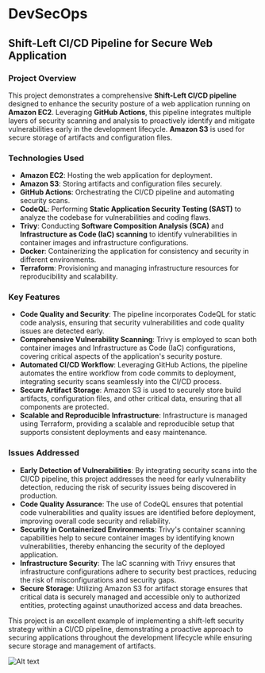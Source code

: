 # DevSecOps
Shift-Left CI/CD Pipeline for Secure Web Application
----------------------------------------------------

### Project Overview

This project demonstrates a comprehensive **Shift-Left CI/CD pipeline** designed to enhance the security posture of a web application running on **Amazon EC2**. Leveraging **GitHub Actions**, this pipeline integrates multiple layers of security scanning and analysis to proactively identify and mitigate vulnerabilities early in the development lifecycle. **Amazon S3** is used for secure storage of artifacts and configuration files.

### Technologies Used

-   **Amazon EC2**: Hosting the web application for deployment.
-   **Amazon S3**: Storing artifacts and configuration files securely.
-   **GitHub Actions**: Orchestrating the CI/CD pipeline and automating security scans.
-   **CodeQL**: Performing **Static Application Security Testing (SAST)** to analyze the codebase for vulnerabilities and coding flaws.
-   **Trivy**: Conducting **Software Composition Analysis (SCA)** and **Infrastructure as Code (IaC) scanning** to identify vulnerabilities in container images and infrastructure configurations.
-   **Docker**: Containerizing the application for consistency and security in different environments.
-   **Terraform**: Provisioning and managing infrastructure resources for reproducibility and scalability.

### Key Features

-   **Code Quality and Security**: The pipeline incorporates CodeQL for static code analysis, ensuring that security vulnerabilities and code quality issues are detected early.
-   **Comprehensive Vulnerability Scanning**: Trivy is employed to scan both container images and Infrastructure as Code (IaC) configurations, covering critical aspects of the application's security posture.
-   **Automated CI/CD Workflow**: Leveraging GitHub Actions, the pipeline automates the entire workflow from code commits to deployment, integrating security scans seamlessly into the CI/CD process.
-   **Secure Artifact Storage**: Amazon S3 is used to securely store build artifacts, configuration files, and other critical data, ensuring that all components are protected.
-   **Scalable and Reproducible Infrastructure**: Infrastructure is managed using Terraform, providing a scalable and reproducible setup that supports consistent deployments and easy maintenance.

### Issues Addressed

-   **Early Detection of Vulnerabilities**: By integrating security scans into the CI/CD pipeline, this project addresses the need for early vulnerability detection, reducing the risk of security issues being discovered in production.
-   **Code Quality Assurance**: The use of CodeQL ensures that potential code vulnerabilities and quality issues are identified before deployment, improving overall code security and reliability.
-   **Security in Containerized Environments**: Trivy's container scanning capabilities help to secure container images by identifying known vulnerabilities, thereby enhancing the security of the deployed application.
-   **Infrastructure Security**: The IaC scanning with Trivy ensures that infrastructure configurations adhere to security best practices, reducing the risk of misconfigurations and security gaps.
-   **Secure Storage**: Utilizing Amazon S3 for artifact storage ensures that critical data is securely managed and accessible only to authorized entities, protecting against unauthorized access and data breaches.

This project is an excellent example of implementing a shift-left security strategy within a CI/CD pipeline, demonstrating a proactive approach to securing applications throughout the development lifecycle while ensuring secure storage and management of artifacts.
  
  ![Alt text](https://viewer.diagrams.net/?tags=%7B%7D&lightbox=1&highlight=0000ff&edit=_blank&layers=1&nav=1&title=DevSecOps-HLD.drawio#R%3Cmxfile%3E%3Cdiagram%20name%3D%22Page-1%22%20id%3D%22bFxCE_58FyMwWJkOTZPC%22%3E5Vrbkps4EP2aeRwKEGD70WNPLlXJbnadqiRPWxqQjTKAWCF8yddvC4QtIcaeJGY32eQhRo2Q0Tndp7vluUGLfP%2BS4zJ9yxKS3fhusr9Byxvf9zwvgA9pOSgL2FrLhtOktbknw4p%2BIWpiZ61pQipla02CsUzQ0jTGrChILAwb5pztzGlrliWGocQbYryGNKxinBFr2geaiLS1Tv3Jyf6K0E3afbMXzdo7Oe4mq4WrFCdsp5nQ%2FQ1acMZEe5XvFyST6Jm4vHji7vHFOCnEcx5Y%2FZ5MirSYf96gxdsvj%2BzVx79%2Fu%2FWn7TJbnNVqx%2BptxaGDgCSAiBoWrICPu7jmWyLX9WDAWV0kzciFEeMiZRtW4OwNY6Wa8pkIcVDk4lowMKUiz9TdNSuEuukBLHeVwLwzTGFMikQb2ftWUFSs5jE5s9nOfzDfEHFmXtTOk%2FvWvkCh%2BpKwnAh%2BgAmcZFjQrekpWDnc5jjvxAlcKFq%2BgiLPYmgeC8YtmsC%2FSnlZ51k7Ad1tCRcUfPkNfiDZO1ZRQVkBUx6YECzXJswzupE3hGRMp4bVIqMFWRyjyz3HgFyO7M9ipu7eRsrPlC74Kmp2pxhDKm5SLbwidySQ%2FcthUO1onuHG%2FXUHvRIgnSwqPI6BqQHidavqiPidEl0dkugyJAmu0lPgD7mK5kpY%2BVgMIBHpnVnPK483vtFtuwDI9xuZjJwdeaCQFipnQ0VaP8AMsCcUvmXBMhkfsAW0fLG8X97bBJ71kuezipwoNIgNbEefIWdiE%2Bu5vhOMJSm2uy8gdf%2Fx5klRIXt4rbsclJNKwBEMElY%2FNNMkubuUCrIqcaO%2FO4D%2FAvejAu5q%2FyID%2FWN21sPKHRCaYDShCS3o33O6Pfz8yLuOAbxr%2Bn3ncv8Z8OiynF2CsipbYVvTvVS9a8i%2BH6KLun%2BsIE3dHwuowMJl9AKQ7Kn4qF1%2Fkks5oRot92rlZnBQg3%2BraFT8XCwa1bwfpGi0VcZidTBfGxn9G%2FOwJTka0%2F0cjXcVckgsCVzTLNMS84twGqJgIGkrD7xC8CHPDD6ErNibBHbozcKRSHtGL1Y9EhGnih9LkEpGJeT3W8CkOiHetp0WvTotgrNH0kP42vWZ5Rc9xl3Xm06XA06SVzEmTvNUyWlFnBiKlb%2FgaXIFJ%2FAmZieCJpYTdDWb7gThWPI7s%2BsDwjleM55b3iDa4uBcuu9TkdMkkY8P1g2mkOsKi0CNfailkNf0O9dpeaLIMYuEqY19NJD70FjYd4dOGvj3BdRdBKCEzdYQPFVz1pSA57kaLy5kNN99ScUr6DOez9LnuhJ0fbgeTeGVuvNJr3iLgmcFxXjE2NVbB7Y7j6X8SF54XRS02MDVar56Dx911Q675saFEho2wfjjOgNNfIKoQTG0KdPVS03SKP6xCPVMjQOmLD49b4DQwB%2BL0IlF6J910QuqMsPShItE%2Fl%2BWmdwRXosmGisCNSgV0hSnJH505MMpkQ%2BUnG1pJXMSeMeHVVN0tXVe9Stx3rVSXRCHAy1YF1jGyQMa69zBDy5XOP%2Bb0%2BZub9frCNSj72SVd%2BI5mjmB3nfPDNaPDWW3YNvIqDV6fB5f6jsoto%2BW7CL2m0vSXsUYBLOwmTx6qTrYLPXr1C0hOHdoxa4TwIF5dnXrhQNZOHSmA8XpaAFsHwq%2FzuUvaLI6yojU6TVnUruXLH5sdDoH8YSPjSyQRArRu0mbK1qpVCyfabJxW0TJ6ObN7NViLv0mbpJAl8qbwzLnF5LxWc8Luu5TV3E0oOKj1WLILpJtES%2BSufzxVYZQhquKxibET6N2WZGNbAC48oM8Orp1HdfvDO350SToxqcTpGZ00EfvCKcAjIzy87%2FlXBR8RdTFk6LpM%2FOCxnA40AV1tu9MH547cZB%2Bcmv%2BEOWFrtMrAlsgrAxirzydOW7kRpOp502jMJhMjZUnfn%2FhkVMTsn9JfZ9SnhgtgbtmcV01bR6zdKfTKKVJrzG8iPtAoFyVCrium3dISJmxQ07UJn7yTtBDZutwG9k9uhcN6E8YfbX%2BwPD05xAt66e%2FKkH3%2FwA%3D%3C%2Fdiagram%3E%3C%2Fmxfile%3E)